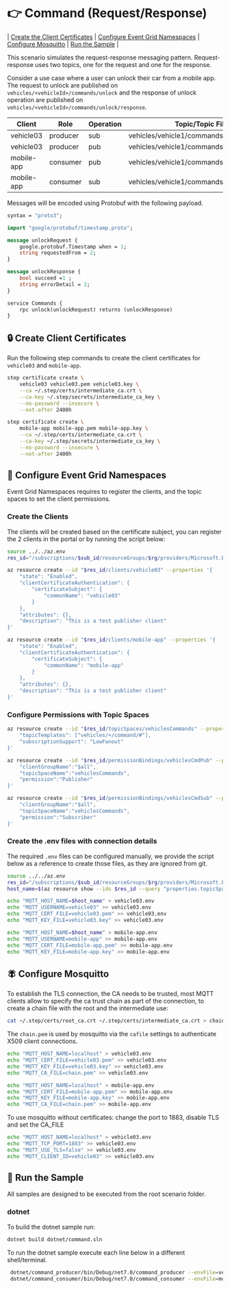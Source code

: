 #  :point_right: Command (Request/Response)

| [Create the Client Certificates](#create-client-certificates) | [Configure Event Grid Namespaces](#configure-event-grid-namespaces) | [Configure Mosquitto](#configure-mosquitto) | [Run the Sample](#run-the-sample) |

This scenario simulates the request-response messaging pattern. Request-response uses two topics, one for the request and one for the response.

Consider a use case where a user can unlock their car from a mobile app. The request to unlock are published on `vehicles/<vehicleId>/commands/unlock` and the response of unlock operation are published on `vehicles/<vehicleId>/commands/unlock/response`.

|Client|Role|Operation|Topic/Topic Filter|
|------|----|---------|------------------|
|vehicle03|producer|sub|vehicles/vehicle1/commands/unlock|
|vehicle03|producer|pub|vehicles/vehicle1/commands/unlock/response|
|mobile-app|consumer|pub|vehicles/vehicle1/commands/unlock|
|mobile-app|consumer|sub|vehicles/vehicle1/commands/unlock/response|

Messages will be encoded using Protobuf with the following payload.

```proto
syntax = "proto3";

import "google/protobuf/timestamp.proto";

message unlockRequest {
    google.protobuf.Timestamp when = 1;
    string requestedFrom = 2;
}

message unlockResponse {
    bool succeed =1 ;
    string errorDetail = 2;
}

service Commands {
	rpc unlock(unlockRequest) returns (unlockResponse)
}
```

## :lock: Create Client Certificates

Run the following step commands to create the client certificates for `vehicle03` and `mobile-app`.

```bash
step certificate create \
    vehicle03 vehicle03.pem vehicle03.key \
    --ca ~/.step/certs/intermediate_ca.crt \
    --ca-key ~/.step/secrets/intermediate_ca_key \
    --no-password --insecure \
    --not-after 2400h

step certificate create \
    mobile-app mobile-app.pem mobile-app.key \
    --ca ~/.step/certs/intermediate_ca.crt \
    --ca-key ~/.step/secrets/intermediate_ca_key \
    --no-password --insecure \
    --not-after 2400h

```

## :triangular_ruler: Configure Event Grid Namespaces

Event Grid Namespaces requires to register the clients, and the topic spaces to set the client permissions. 

### Create the Clients

The clients will be created based on the certificate subject, you can register the 2 clients in the portal or by running the script below:

```bash
source ../../az.env
res_id="/subscriptions/$sub_id/resourceGroups/$rg/providers/Microsoft.EventGrid/namespaces/$name"

az resource create --id "$res_id/clients/vehicle03" --properties '{
    "state": "Enabled",
    "clientCertificateAuthentication": {
        "certificateSubject": {
            "commonName": "vehicle03"
        }
    },
    "attributes": {},
    "description": "This is a test publisher client"
}'

az resource create --id "$res_id/clients/mobile-app" --properties '{
    "state": "Enabled",
    "clientCertificateAuthentication": {
        "certificateSubject": {
            "commonName": "mobile-app"
        }
    },
    "attributes": {},
    "description": "This is a test publisher client"
}'

```

### Configure Permissions with Topic Spaces

```bash
az resource create --id "$res_id/topicSpaces/vehiclesCommands" --properties '{
    "topicTemplates": ["vehicles/+/command/#"],
    "subscriptionSupport": "LowFanout"
}'

az resource create --id "$res_id/permissionBindings/vehiclesCmdPub" --properties '{
    "clientGroupName":"$all",
    "topicSpaceName":"vehiclesCommands",
    "permission":"Publisher"
}'

az resource create --id "$res_id/permissionBindings/vehiclesCmdSub" --properties '{
    "clientGroupName":"$all",
    "topicSpaceName":"vehiclesCommands",
    "permission":"Subscriber"
}'
```

### Create the .env files with connection details

The required `.env` files can be configured manually, we provide the script below as a reference to create those files, as they are ignored from git.

```bash
source ../../az.env
res_id="/subscriptions/$sub_id/resourceGroups/$rg/providers/Microsoft.EventGrid/namespaces/$name"
host_name=$(az resource show --ids $res_id --query "properties.topicSpacesConfiguration.hostname" -o tsv)

echo "MQTT_HOST_NAME=$host_name" > vehicle03.env
echo "MQTT_USERNAME=vehicle03" >> vehicle03.env
echo "MQTT_CERT_FILE=vehicle03.pem" >> vehicle03.env
echo "MQTT_KEY_FILE=vehicle03.key" >> vehicle03.env

echo "MQTT_HOST_NAME=$host_name" > mobile-app.env
echo "MQTT_USERNAME=mobile-app" >> mobile-app.env
echo "MQTT_CERT_FILE=mobile-app.pem" >> mobile-app.env
echo "MQTT_KEY_FILE=mobile-app.key" >> mobile-app.env
```

## :fly: Configure Mosquitto 

To establish the TLS connection, the CA needs to be trusted, most MQTT clients allow to specify the ca trust chain as part of the connection, to create a chain file with the root and the intermediate use:

```bash
cat ~/.step/certs/root_ca.crt ~/.step/certs/intermediate_ca.crt > chain.pem
```
The `chain.pem` is used by mosquitto via the `cafile` settings to authenticate X509 client connections.

```bash
echo "MQTT_HOST_NAME=localhost" > vehicle03.env
echo "MQTT_CERT_FILE=vehicle03.pem" >> vehicle03.env
echo "MQTT_KEY_FILE=vehicle03.key" >> vehicle03.env
echo "MQTT_CA_FILE=chain.pem" >> vehicle03.env

echo "MQTT_HOST_NAME=localhost" > mobile-app.env
echo "MQTT_CERT_FILE=mobile-app.pem" >> mobile-app.env
echo "MQTT_KEY_FILE=mobile-app.key" >> mobile-app.env
echo "MQTT_CA_FILE=chain.pem" >> mobile-app.env

```

To use mosquitto without certificates: change the port to 1883, disable TLS and set the CA_FILE

```bash
echo "MQTT_HOST_NAME=localhost" > vehicle03.env
echo "MQTT_TCP_PORT=1883" >> vehicle03.env
echo "MQTT_USE_TLS=false" >> vehicle03.env
echo "MQTT_CLIENT_ID=vehicle03" >> vehicle03.env
```

## :game_die: Run the Sample

All samples are designed to be executed from the root scenario folder.

### dotnet

To build the dotnet sample run:

```bash
dotnet build dotnet/command.sln 
```

To run the dotnet sample execute each line below in a different shell/terminal.

```bash
 dotnet/command_producer/bin/Debug/net7.0/command_producer --envFile=vehicle03.env
 dotnet/command_consumer/bin/Debug/net7.0/command_consumer --envFile=mobile-app.env
```